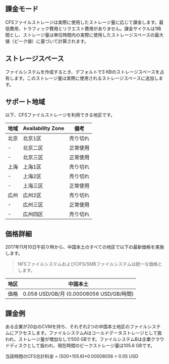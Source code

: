 ## 課金モード
CFSファイルストレージは実際に使用したストレージ量に応じて課金します。最低費用、トラフィック費用とリクエスト費用がありません。課金サイクルは1時間とし、ストレージ量は単位時間内の実際に使用したストレージスペースの最大値（ピーク値）に基づいて計算されます。

## ストレージスペース
ファイルシステムを作成するとき、デフォルトで3 KBのストレージスペースを占有します。このストレージ量は実際に使用されるストレージスペースに追加します。

## サポート地域
以下、CFSファイルストレージを利用できる地区です。


地域 | Availability Zone  | 備考 |
------- | ------- | -------|
北京 | 北京1区 | 売り切れ |
  -  | 北京二区 | 正常使用|
  -  | 北京三区 | 正常使用 |
上海 | 上海1区 | 売り切れ |
  -  | 上海2区 | 売り切れ |
  -  | 上海三区 | 正常使用| 
広州 | 広州2区 | 売り切れ |
  -  | 広州三区 | 正常使用|
  -  | 広州四区 | 売り切れ |

## 価格詳細
2017年11月10日午前０時から、中国本土のすべての地区で以下の最新価格を実施します。
> NFSファイルシステムおよびCIFS/SMBファイルシステムは統一な価格とします。

地区 | 中国本土 | 
------- | ------- | 
価格| 0.058 USD/GB/月 (0.00008056 USD/GB/時間) |

## 課金例
ある企業が20台のCVMを持ち、それぞれ2つの中国本土地区のファイルシステムにアクセスします。ファイルシステムAはコールドデータストレージとして扱われ、ストレージ量が増加なしで500 GBです。ファイルシステムBは企業クラウドディスクとして扱われ、現在時間のピークストレージ量は105.6 GBです。 

当該時間のCFS合計料金 = (500+105.6)*0.00008056 = 0.05 USD



